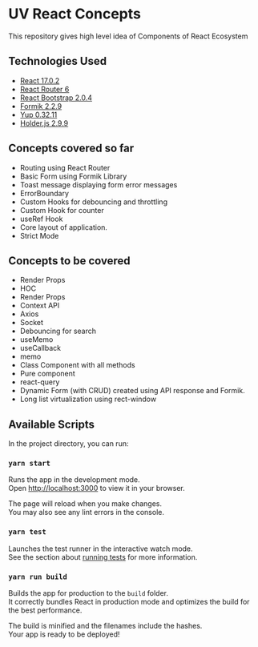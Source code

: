 # UV React Concepts

This repository gives high level idea of Components of React Ecosystem

## Technologies Used

- [React 17.0.2](https://reactjs.org/)
- [React Router 6](https://reactrouter.com/)
- [React Bootstrap 2.0.4](https://getbootstrap.com/)
- [Formik 2.2.9](https://formik.org/)
- [Yup 0.32.11](https://github.com/jquense/yup)
- [Holder.js 2.9.9](http://holderjs.com/)

## Concepts covered so far

- Routing using React Router
- Basic Form using Formik Library
- Toast message displaying form error messages
- ErrorBoundary
- Custom Hooks for debouncing and throttling
- Custom Hook for counter
- useRef Hook
- Core layout of application.
- Strict Mode

## Concepts to be covered

- Render Props
- HOC
- Render Props
- Context API
- Axios
- Socket
- Debouncing for search
- useMemo
- useCallback
- memo
- Class Component with all methods
- Pure component
- react-query
- Dynamic Form (with CRUD) created using API response and Formik.
- Long list virtualization using rect-window

## Available Scripts

In the project directory, you can run:

### `yarn start`

Runs the app in the development mode.\
Open [http://localhost:3000](http://localhost:3000) to view it in your browser.

The page will reload when you make changes.\
You may also see any lint errors in the console.

### `yarn test`

Launches the test runner in the interactive watch mode.\
See the section about [running tests](https://facebook.github.io/create-react-app/docs/running-tests) for more information.

### `yarn run build`

Builds the app for production to the `build` folder.\
It correctly bundles React in production mode and optimizes the build for the best performance.

The build is minified and the filenames include the hashes.\
Your app is ready to be deployed!
